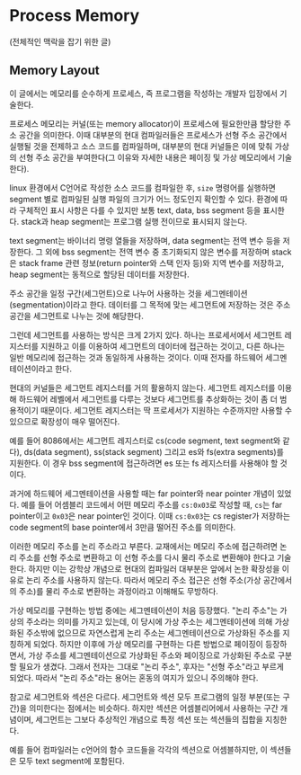 #   Process Memory
(전체적인 맥락을 잡기 위한 글)

##  Memory Layout
이 글에서는 메모리를 순수하게 프로세스, 즉 프로그램을 작성하는 개발자 입장에서 기술한다.

프로세스 메모리는 커널(또는 memory allocator)이 프로세스에 필요한만큼 할당한 주소 공간을 의미한다. 이때 대부분의 현대 컴파일러들은 프로세스가 선형 주소 공간에서 실행될 것을 전제하고 소스 코드를 컴파일하며, 대부분의 현대 커널들은 이에 맞춰 가상의 선형 주소 공간을 부여한다(그 이유와 자세한 내용은 페이징 및 가상 메모리에서 기술한다).

linux 환경에서 C언어로 작성한 소스 코드를 컴파일한 후, `size` 명령어를 실행하면 segment 별로 컴파일된 실행 파일의 크기가 어느 정도인지 확인할 수 있다. 환경에 따라 구체적인 표시 사항은 다를 수 있지만 보통 text, data, bss segment 등을 표시한다. stack과 heap segment는 프로그램 실행 전이므로 표시되지 않는다.

text segment는 바이너리 명령 열들을 저장하며, data segment는 전역 변수 등을 저장한다. 그 외에 bss segment는 전역 변수 중 초기화되지 않은 변수를 저장하며 stack은 stack frame 관련 정보(return pointer와 스택 인자 등)와 지역 변수를 저장하고, heap segment는 동적으로 할당된 데이터를 저장한다.

주소 공간을 일정 구간(세그먼트)으로 나누어 사용하는 것을 세그멘테이션(segmentation)이라고 한다. 데이터를 그 목적에 맞는 세그먼트에 저장하는 것은 주소 공간을 세그먼트로 나누는 것에 해당한다.

그런데 세그먼트를 사용하는 방식은 크게 2가지 있다. 하나는  프로세서에서 세그먼트 레지스터를 지원하고 이를 이용하여 세그먼트의 데이터에 접근하는 것이고, 다른 하나는 일반 메모리에 접근하는 것과 동일하게 사용하는 것이다. 이때 전자를 하드웨어 세그멘테이션이라고 한다.

현대의 커널들은 세그먼트 레지스터를 거의 활용하지 않는다. 세그먼트 레지스터를 이용해 하드웨어 레벨에서 세그먼트를 다루는 것보다 세그먼트를 추상화하는 것이 좀 더 범용적이기 때문이다. 세그먼트 레지스터는 딱 프로세서가 지원하는 수준까지만 사용할 수 있으므로 확장성이 매우 떨어진다.

예를 들어 8086에서는 세그먼트 레지스터로 cs(code segment, text segment와 같다), ds(data segment), ss(stack segment) 그리고 es와 fs(extra segments)를 지원한다. 이 경우 bss segment에 접근하려면 es 또는 fs 레지스터를 사용해야 할 것이다.

과거에 하드웨어 세그멘테이션을 사용할 때는 far pointer와 near pointer 개념이 있었다. 예를 들어 어셈블리 코드에서 어떤 메모리 주소를 `cs:0x03`로 작성할 때, `cs`는 far pointer이고 `0x03`은 near pointer인 것이다. 이때 `cs:0x03`는 cs register가 저장하는 code segment의 base pointer에서 3만큼 떨어진 주소를 의미한다.

이러한 메모리 주소를 논리 주소라고 부른다. 교재에서는 메모리 주소에 접근하려면 논리 주소를 선형 주소로 변환하고 이 선형 주소를 다시 물리 주소로 변환해야 한다고 기술한다. 하지만 이는 강학상 개념으로 현대의 컴파일러 대부분은 앞에서 논한 확장성을 이유로 논리 주소를 사용하지 않는다. 따라서 메모리 주소 접근은 선형 주소(가상 공간에서의 주소)를 물리 주소로 변환하는 과정이라고 이해해도 무방하다.

가상 메모리를 구현하는 방법 중에는 세그멘테이션이 처음 등장했다. "논리 주소"는 가상의 주소라는 의미를 가지고 있는데, 이 당시에 가상 주소는 세그멘테이션에 의해 가상화된 주소밖에 없으므로 자연스럽게 논리 주소는 세그멘테이션으로 가상화된 주소를 지칭하게 되었다.
하지만 이후에 가상 메모리를 구현하는 다른 방법으로 페이징이 등장하면서, 가상 주소를 세그멘테이션으로 가상화된 주소와 페이징으로 가상화된 주소로 구분할 필요가 생겼다. 그래서 전자는 그대로 "논리 주소", 후자는 "선형 주소"라고 부르게 되었다. 따라서 "논리 주소"라는 용어는 혼동의 여지가 있으니 주의해야 한다.

참고로 세그먼트와 섹션은 다르다. 세그먼트와 섹션 모두 프로그램의 일정 부분(또는 구간)을 의미한다는 점에서는 비슷하다. 하지만 섹션은 어셈블리어에서 사용하는 구간 개념이며, 세그먼트는 그보다 추상적인 개념으로 특정 섹션 또는 섹션들의 집합을 지칭한다.

예를 들어 컴파일러는 c언어의 함수 코드들을 각각의 섹션으로 어셈블하지만, 이 섹션들은 모두 text segment에 포함된다.